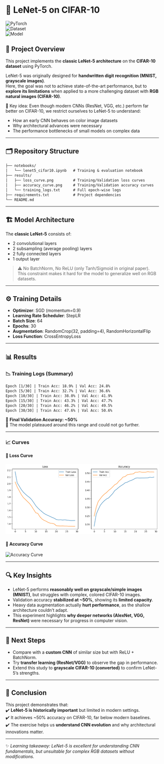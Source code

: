 
# 📘 LeNet-5 on CIFAR-10  

![PyTorch](https://img.shields.io/badge/PyTorch-red?logo=pytorch)  
![Dataset](https://img.shields.io/badge/Dataset-CIFAR10-blue)  
![Model](https://img.shields.io/badge/Model-LeNet5-green)  

## 📖 Project Overview  
This project implements the **classic LeNet-5 architecture** on the **CIFAR-10 dataset** using PyTorch.  

LeNet-5 was originally designed for **handwritten digit recognition (MNIST, grayscale images)**.  
Here, the goal was not to achieve state-of-the-art performance, but to **explore its limitations** when applied to a more challenging dataset with **RGB natural images (CIFAR-10)**.  

🔑 Key idea: Even though modern CNNs (ResNet, VGG, etc.) perform far better on CIFAR-10, we restrict ourselves to LeNet-5 to understand:  
- How an early CNN behaves on color image datasets  
- Why architectural advances were necessary  
- The performance bottlenecks of small models on complex data  

---

## 🗂 Repository Structure  

```
├── notebooks/
│   └── lenet5_cifar10.ipynb   # Training & evaluation notebook
├── results/
│   ├── loss_curve.png         # Training/Validation loss curves
│   ├── accuracy_curve.png     # Training/Validation accuracy curves
│   └── training_logs.txt      # Full epoch-wise logs
├── requirements.txt           # Project dependencies
└── README.md

```

---

## 🏗 Model Architecture  

The **classic LeNet-5** consists of:  
- 2 convolutional layers  
- 2 subsampling (average pooling) layers  
- 2 fully connected layers  
- 1 output layer  

> ⚠️ No BatchNorm, No ReLU (only Tanh/Sigmoid in original paper).  
This constraint makes it hard for the model to generalize well on RGB datasets.  

---

## ⚙️ Training Details  

- **Optimizer**: SGD (momentum=0.9)  
- **Learning Rate Scheduler**: StepLR  
- **Batch Size**: 64  
- **Epochs**: 30  
- **Augmentation**: RandomCrop(32, padding=4), RandomHorizontalFlip  
- **Loss Function**: CrossEntropyLoss  

---

## 📊 Results  

### 📉 Training Logs (Summary)  
```
Epoch [1/30] | Train Acc: 18.9% | Val Acc: 24.8%
Epoch [5/30] | Train Acc: 32.7% | Val Acc: 36.6%
Epoch [10/30] | Train Acc: 38.0% | Val Acc: 41.9%
Epoch [15/30] | Train Acc: 43.3% | Val Acc: 47.7%
Epoch [20/30] | Train Acc: 46.2% | Val Acc: 49.5%
Epoch [30/30] | Train Acc: 47.6% | Val Acc: 50.6%
```

📌 **Final Validation Accuracy: ~50%**  
📌 The model plateaued around this range and could not go further.  

---

### 📈 Curves  

#### 🔹 Loss Curve  
![Loss Curve](results/loss_curve.png)  

#### 🔹 Accuracy Curve  
![Accuracy Curve](results/accuracy_curve.png)  

---

## 🔍 Key Insights  

- LeNet-5 performs **reasonably well on grayscale/simple images (MNIST)**, but struggles with complex, colored CIFAR-10 images.  
- Validation accuracy **stabilized at ~50%**, showing its **limited capacity**.  
- Heavy data augmentation actually **hurt performance**, as the shallow architecture couldn’t adapt.  
- This experiment highlights **why deeper networks (AlexNet, VGG, ResNet)** were necessary for progress in computer vision.  

---

## 🚀 Next Steps  

- Compare with a **custom CNN** of similar size but with ReLU + BatchNorm.  
- Try **transfer learning (ResNet/VGG)** to observe the gap in performance.  
- Extend this study to **grayscale CIFAR-10 (converted)** to confirm LeNet-5’s strengths.  

---

## 📌 Conclusion  

This project demonstrates that:  
✔️ **LeNet-5 is historically important** but limited in modern settings.  
✔️ It achieves ~50% accuracy on CIFAR-10, far below modern baselines.  
✔️ The exercise helps us **understand CNN evolution** and why architectural innovations matter.  

---

✨ *Learning takeaway: LeNet-5 is excellent for understanding CNN fundamentals, but unsuitable for complex RGB datasets without modifications.*  
